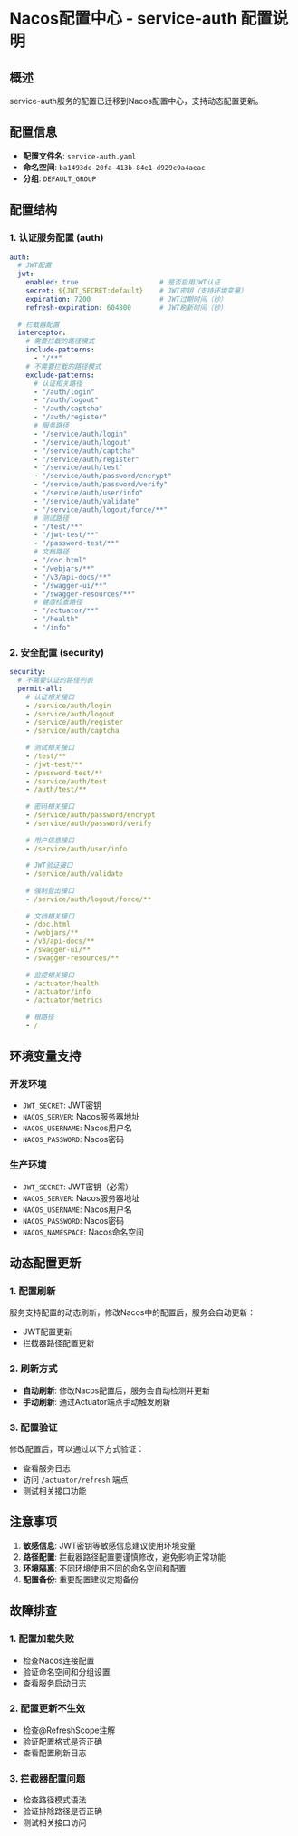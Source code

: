 # Nacos配置中心 - service-auth 配置说明

## 概述
service-auth服务的配置已迁移到Nacos配置中心，支持动态配置更新。

## 配置信息
- **配置文件名**: `service-auth.yaml`
- **命名空间**: `ba1493dc-20fa-413b-84e1-d929c9a4aeac`
- **分组**: `DEFAULT_GROUP`

## 配置结构

### 1. 认证服务配置 (auth)
```yaml
auth:
  # JWT配置
  jwt:
    enabled: true                    # 是否启用JWT认证
    secret: ${JWT_SECRET:default}    # JWT密钥（支持环境变量）
    expiration: 7200                 # JWT过期时间（秒）
    refresh-expiration: 604800       # JWT刷新时间（秒）
  
  # 拦截器配置
  interceptor:
    # 需要拦截的路径模式
    include-patterns:
      - "/**"
    # 不需要拦截的路径模式
    exclude-patterns:
      # 认证相关路径
      - "/auth/login"
      - "/auth/logout"
      - "/auth/captcha"
      - "/auth/register"
      # 服务路径
      - "/service/auth/login"
      - "/service/auth/logout"
      - "/service/auth/captcha"
      - "/service/auth/register"
      - "/service/auth/test"
      - "/service/auth/password/encrypt"
      - "/service/auth/password/verify"
      - "/service/auth/user/info"
      - "/service/auth/validate"
      - "/service/auth/logout/force/**"
      # 测试路径
      - "/test/**"
      - "/jwt-test/**"
      - "/password-test/**"
      # 文档路径
      - "/doc.html"
      - "/webjars/**"
      - "/v3/api-docs/**"
      - "/swagger-ui/**"
      - "/swagger-resources/**"
      # 健康检查路径
      - "/actuator/**"
      - "/health"
      - "/info"
```

### 2. 安全配置 (security)
```yaml
security:
  # 不需要认证的路径列表
  permit-all:
    # 认证相关接口
    - /service/auth/login
    - /service/auth/logout
    - /service/auth/register
    - /service/auth/captcha
    
    # 测试相关接口
    - /test/**
    - /jwt-test/**
    - /password-test/**
    - /service/auth/test
    - /auth/test/**
    
    # 密码相关接口
    - /service/auth/password/encrypt
    - /service/auth/password/verify
    
    # 用户信息接口
    - /service/auth/user/info
    
    # JWT验证接口
    - /service/auth/validate
    
    # 强制登出接口
    - /service/auth/logout/force/**
    
    # 文档相关接口
    - /doc.html
    - /webjars/**
    - /v3/api-docs/**
    - /swagger-ui/**
    - /swagger-resources/**
    
    # 监控相关接口
    - /actuator/health
    - /actuator/info
    - /actuator/metrics
    
    # 根路径
    - /
```

## 环境变量支持

### 开发环境
- `JWT_SECRET`: JWT密钥
- `NACOS_SERVER`: Nacos服务器地址
- `NACOS_USERNAME`: Nacos用户名
- `NACOS_PASSWORD`: Nacos密码

### 生产环境
- `JWT_SECRET`: JWT密钥（必需）
- `NACOS_SERVER`: Nacos服务器地址
- `NACOS_USERNAME`: Nacos用户名
- `NACOS_PASSWORD`: Nacos密码
- `NACOS_NAMESPACE`: Nacos命名空间

## 动态配置更新

### 1. 配置刷新
服务支持配置的动态刷新，修改Nacos中的配置后，服务会自动更新：
- JWT配置更新
- 拦截器路径配置更新

### 2. 刷新方式
- **自动刷新**: 修改Nacos配置后，服务会自动检测并更新
- **手动刷新**: 通过Actuator端点手动触发刷新

### 3. 配置验证
修改配置后，可以通过以下方式验证：
- 查看服务日志
- 访问 `/actuator/refresh` 端点
- 测试相关接口功能

## 注意事项

1. **敏感信息**: JWT密钥等敏感信息建议使用环境变量
2. **路径配置**: 拦截器路径配置要谨慎修改，避免影响正常功能
3. **环境隔离**: 不同环境使用不同的命名空间和配置
4. **配置备份**: 重要配置建议定期备份

## 故障排查

### 1. 配置加载失败
- 检查Nacos连接配置
- 验证命名空间和分组设置
- 查看服务启动日志

### 2. 配置更新不生效
- 检查@RefreshScope注解
- 验证配置格式是否正确
- 查看配置刷新日志

### 3. 拦截器配置问题
- 检查路径模式语法
- 验证排除路径是否正确
- 测试相关接口访问 